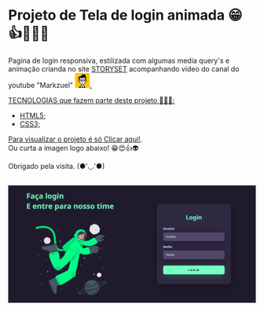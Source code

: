 <h1>Projeto de Tela de login animada 😁👍🚀🧑‍🚀</h1>

Pagina de login responsiva, estilizada com algumas media query's e animação crianda no site <a href="https://storyset.com/">STORYSET</a> acompanhando vídeo do canal do youtube "Markzuel" <a target="_blank" href="https://www.youtube.com/watch?v=69-WfrVBli8&ab_channel=Markzuel"><img width="30px" src="./assets\img\channels4_profile.jpg" alt="canal-markzuel" >.

TECNOLOGIAS que fazem parte deste projeto 🧑‍🚀🚀:

- HTML5;
- CSS3;

Para visualizar o projeto é só <a target="_blank" href="">Clicar aqui!</a>. <br>
Ou curta a imagen logo abaixo! 😁😍👍👽


Obrigado pela visita. (●'◡'●) 
<br>
<br>

<div align="center">
<a target="_blank" href="">
    <img width="" src="./assets\img\screencapture.png" alt="site-mundo-geek">
</a>
</div>
